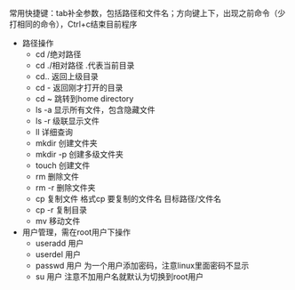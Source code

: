 常用快捷键：tab补全参数，包括路径和文件名；方向键上下，出现之前命令（少打相同的命令），Ctrl+c结束目前程序  
- 路径操作  
  - cd /绝对路径  
  - cd ./相对路径  .代表当前目录  
  - cd.. 返回上级目录  
  - cd - 返回刚才打开的目录
  - cd ~ 跳转到home directory
  - ls -a 显示所有文件，包含隐藏文件  
  - ls -r 级联显示文件  
  - ll 详细查询  
  - mkdir 创建文件夹  
  - mkdir -p 创建多级文件夹  
  - touch 创建文件
  - rm 删除文件  
  - rm -r 删除文件夹  
  - cp 复制文件 格式cp 要复制的文件名 目标路径/文件名  
  - cp -r 复制目录    
  - mv 移动文件  
- 用户管理，需在root用户下操作    
  - useradd 用户  
  - userdel 用户  
  - passwd  用户 为一个用户添加密码，注意linux里面密码不显示  
  - su 用户    注意不加用户名就默认为切换到root用户
  

